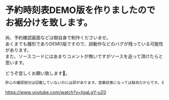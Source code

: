 # 予約時刻表DEMO版を作りましたのでお裾分けを致します。
尚、予約確認画面などは御自身で制作くださいませ。  
あくまでも雛形でありDEMO版ですので、誤動作などのバグが残っている可能性があります。  
また、ソースコードにはあまりコメントが無いですがソースを追って頂けたらと思います。  
    
どうぞ宜しくお願い致します🙇。  

```txt
肝心の確認部分は記載していないのには訳があります。営業妨害になっては駄目だからです。そういう理由で確認部分以降は書いていません。
```

https://www.youtube.com/watch?v=ligaLgY-uZ0
